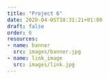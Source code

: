 ```yaml
---
title: "Project 6"
date: 2020-04-05T18:31:21+01:00
draft: false
order: 6
resources:
- name: banner
  src: images/banner.jpg
- name: link_image
  src: images/link.jpg
---
```


